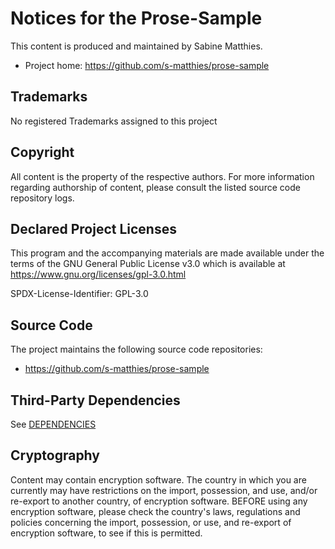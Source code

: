 # Notices for the Prose-Sample

This content is produced and maintained by Sabine Matthies.

* Project home: https://github.com/s-matthies/prose-sample

## Trademarks

No registered Trademarks assigned to this project

## Copyright

All content is the property of the respective authors.
For more information regarding authorship of content, please consult the
listed source code repository logs.

## Declared Project Licenses

This program and the accompanying materials are made available under the
terms of the GNU General Public License v3.0 which is available at
https://www.gnu.org/licenses/gpl-3.0.html

SPDX-License-Identifier: GPL-3.0

## Source Code

The project maintains the following source code repositories:

* https://github.com/s-matthies/prose-sample

## Third-Party Dependencies

See [DEPENDENCIES](DEPENDENCIES)

## Cryptography

Content may contain encryption software. The country in which you are currently
may have restrictions on the import, possession, and use, and/or re-export to
another country, of encryption software. BEFORE using any encryption software,
please check the country's laws, regulations and policies concerning the import,
possession, or use, and re-export of encryption software, to see if this is
permitted.